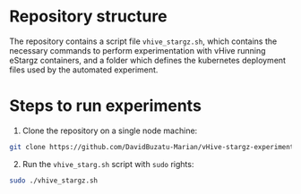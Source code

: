 # Repository structure
The repository contains a script file `vhive_stargz.sh`, which contains the necessary commands to perform experimentation with vHive running eStargz containers, and a folder which defines the kubernetes deployment files used by the automated experiment.
# Steps to run experiments
1. Clone the repository on a single node machine:
```bash
git clone https://github.com/DavidBuzatu-Marian/vHive-stargz-experiments
```
2. Run the `vhive_starg.sh` script with `sudo` rights:
```bash
sudo ./vhive_stargz.sh
```
